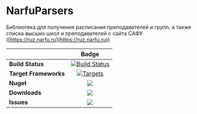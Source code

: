# NarfuParsers
Библиотека для получения расписания преподавателей и групп, а также списка высших школ и преподавателей с сайта САФУ ([https://ruz.narfu.ru](https://ruz.narfu.ru))

||Badge|
|------|:------:|
|**Build Status**|[![Build Status](https://dev.azure.com/equuskk/NarfuParsers/_apis/build/status/equuskk.NarfuParsers?branchName=master)](https://dev.azure.com/equuskk/NarfuParsers/_build/latest?definitionId=7&branchName=master)|
|**Target Frameworks**|[![Targets](https://img.shields.io/badge/.NET%20Standard-2.0-green.svg)](https://docs.microsoft.com/ru-ru/dotnet/standard/net-standard)|
|**Nuget**|[![](https://img.shields.io/nuget/v/NarfuParsers.svg)](http://www.nuget.org/packages/NarfuParsers)|
|**Downloads**|[![](https://img.shields.io/nuget/dt/NarfuParsers.svg)](https://www.nuget.org/packages/NarfuParsers/)
|**Issues**|[![](https://img.shields.io/github/issues/equuskk/NarfuParsers.svg)](https://github.com/equuskk/NarfuParsers/issues)
